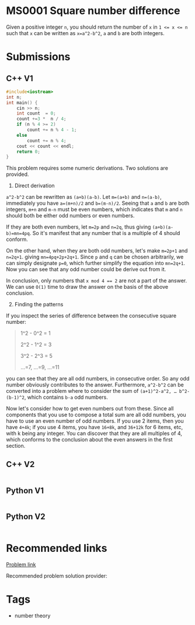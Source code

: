 # MS0001 Square number difference

Given a positive integer `n`, you should return the number of `x` in `1 <= x <= n` such that `x` can be written as `x=a^2-b^2`, `a` and `b` are both integers.

# Submissions

## C++ V1

```C++
#include<iostream>
int n;
int main() {
    cin >> n;
    int count  = 0;
    count +=3 *  n / 4;
    if (n % 4 >= 2)
        count += n % 4 - 1;
    else
        count += n % 4;
    cout << count << endl;
    return 0;
}
```

This problem requires some numeric derivations. Two solutions are provided.

1. Direct derivation

`a^2-b^2` can be rewritten as `(a+b)(a-b)`. Let `m=(a+b)` and `n=(a-b)`, immediately you have `a=(m+n)/2` and `b=(m-n)/2`. Seeing that `a` and `b` are both integers, `m+n` and `m-n` must be even numbers, which indicates that `m` and `n` should both be either odd numbers or even numbers.

If they are both even numbers, let `m=2p` and `n=2q`, thus giving `(a+b)(a-b)=mn=4pq`. So it's manifest that any number that is a multiple of 4 should conform.

On the other hand, when they are both odd numbers, let's make `m=2p+1` and `n=2q+1`. giving `mn=4pq+2p+2q+1`. Since `p` and `q` can be chosen arbitrarily, we can simply designate `p=0`, which further simplify the equation into `mn=2q+1`. Now you can see that any odd number could be derive out from it.

In conclusion, only numbers that `x mod 4 == 2` are not a part of the answer. We can use `O(1)` time to draw the answer on the basis of the above conclusion.

2. Finding the patterns

If you inspect the series of difference between the consecutive square number:

> 1^2 - 0^2 = 1
>
> 2^2 - 1^2 = 3
>
> 3^2 - 2^3 = 5
>
> …=7, …=9, …=11

you can see that they are all odd numbers, in consecutive order. So any odd number obviously contributes to the answer. Furthermore, `a^2-b^2` can be converted into a problem where to consider the sum of `(a+1)^2-a^2, … b^2-(b-1)^2`, which contains `b-a` odd numbers.

Now let's consider how to get even numbers out from these. Since all components that you use to compose a total sum are all odd numbers, you have to use an even number of odd numbers. If you use 2 items, then you have `4+4k`; if you use 4 items, you have `16+8k`, and `36+12k` for 6 items, etc, with k being any integer. You can discover that they are all multiples of 4, which conforms to the conclusion about the even answers in the first section.

## C++ V2

```C++
```



## Python V1

```python
```



## Python V2

```python

```





# Recommended links

[Problem link]()

Recommended problem solution provider:



# Tags

- number theory